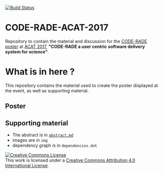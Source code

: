 [![Build Status](https://travis-ci.org/AAROC/CODE-RADE-ACAT-2017.svg?branch=master)](https://travis-ci.org/AAROC/CODE-RADE-ACAT-2017)

# CODE-RADE-ACAT-2017

Repository to contain the material and discussion for the [CODE-RADE poster](https://indico.cern.ch/event/567550/contributions/2629708/) at [ACAT 2017](https://indico.cern.ch/event/567550/), **"CODE-RADE a user centric software delivery system for science"**.

# What is in here ?

This repository contains the material used to create the poster displayed at the event, as well as supporting material.

## Poster

## Supporting material

  * The abstract is in [`abstract.md`](abstract.md)
  * images are in `img`
  * dependency graph is in `dependencies.dot`


<a rel="license" href="http://creativecommons.org/licenses/by/4.0/"><img alt="Creative Commons License" style="border-width:0" src="https://i.creativecommons.org/l/by/4.0/88x31.png" /></a><br />This work is licensed under a <a rel="license" href="http://creativecommons.org/licenses/by/4.0/">Creative Commons Attribution 4.0 International License</a>.
